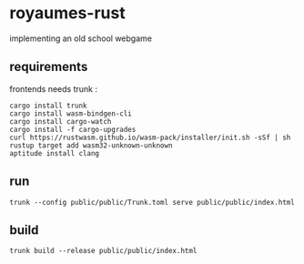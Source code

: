 # royaumes-rust
implementing an old school webgame

## requirements

frontends needs trunk :

```shell
cargo install trunk
cargo install wasm-bindgen-cli
cargo install cargo-watch
cargo install -f cargo-upgrades
curl https://rustwasm.github.io/wasm-pack/installer/init.sh -sSf | sh
rustup target add wasm32-unknown-unknown
aptitude install clang
```

## run

```shell
trunk --config public/public/Trunk.toml serve public/public/index.html

```

## build

```shell
trunk build --release public/public/index.html
```
